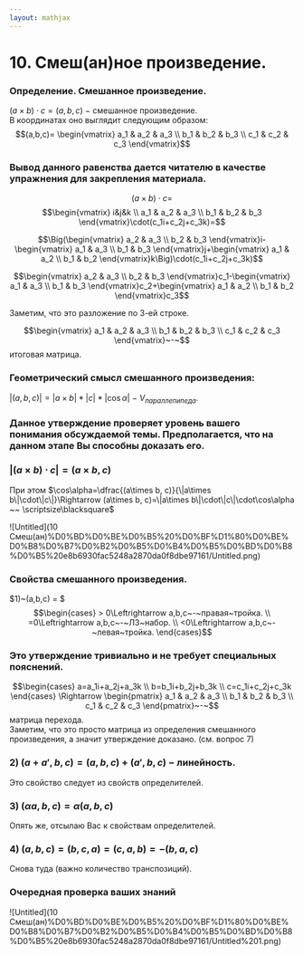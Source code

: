 ```yaml
---  
layout: mathjax  
---  
```

  
# 10. Смеш(ан)ное произведение.  
  
### Определение. Смешанное произведение.  
$(a\times b)\cdot c=(a,b,c)~-~$смешанное произведение.  
В координатах оно выглядит следующим образом:  
$$(a,b,c)=  
\begin{vmatrix}  
a_1 & a_2 & a_3  
\\  
b_1 & b_2 & b_3  
\\  
c_1 & c_2 & c_3  
\end{vmatrix}$$  
  
### Вывод данного равенства дается читателю в качестве упражнения для закрепления материала.  
  
$$(a\times b)\cdot c=$$ $$\begin{vmatrix}  
i&j&k  
\\  
a_1 & a_2 & a_3  
\\  
b_1 & b_2 & b_3  
\end{vmatrix}\cdot(c_1i+c_2j+c_3k)=$$  
  
$$\Big(\begin{vmatrix}  
a_2 & a_3  
\\  
b_2 & b_3  
\end{vmatrix}i-\begin{vmatrix}  
a_1 & a_3  
\\  
b_1 & b_3  
\end{vmatrix}j+\begin{vmatrix}  
a_1 & a_2  
\\  
b_1 & b_2  
\end{vmatrix}k\Big)\cdot(c_1i+c_2j+c_3k)$$  
  
$$\begin{vmatrix}  
a_2 & a_3  
\\  
b_2 & b_3  
\end{vmatrix}c_1-\begin{vmatrix}  
a_1 & a_3  
\\  
b_1 & b_3  
\end{vmatrix}c_2+\begin{vmatrix}  
a_1 & a_2  
\\  
b_1 & b_2  
\end{vmatrix}c_3$$  
  
Заметим, что это разложение по 3-ей строке.  
  
$$\begin{vmatrix}  
a_1 & a_2 & a_3  
\\  
b_1 & b_2 & b_3  
\\  
с_1 & c_2 & c_3  
\end{vmatrix}~-~$$итоговая матрица.  
  
### Геометрический смысл смешанного произведения:  
$|(a,b,c)|=|a\times b| * |c| * |\cos\alpha|~-~$$V_{параллепипеда}$.  
  
### Данное утверждение проверяет уровень вашего понимания обсуждаемой темы. Предполагается, что на данном этапе Вы способны доказать его.  
  
### $|(a\times b)\cdot c|=(a\times b, c)$  
  
При этом $\cos\alpha=\dfrac{(a\times b, c)}{\|a\times b\|\cdot\|c\|}\Rightarrow (a\times b, c)=\|a\times b\|\cdot\|c\|\cdot\cos\alpha ~~ \scriptsize\blacksquare$  
  
![Untitled](10 Смеш(ан)%D0%BD%D0%BE%D0%B5%20%D0%BF%D1%80%D0%BE%D0%B8%D0%B7%D0%B2%D0%B5%D0%B4%D0%B5%D0%BD%D0%B8%D0%B5%20e8b6930fac5248a2870da0f8dbe97161/Untitled.png)  
  
### Свойства смешанного произведения.  
$1)~(a,b,c) = $
$$\begin{cases} > 0\Leftrightarrow a,b,c~-~правая~тройка.  
\\  
=0\Leftrightarrow a,b,c~-~ЛЗ~набор.  
\\  
<0\Leftrightarrow a,b,c~-~левая~тройка.  
\end{cases}$$  
  
### Это утверждение тривиально и не требует специальных пояснений.  
  
$$\begin{cases}  
a=a_1i+a_2j+a_3k  
\\  
b=b_1i+b_2j+b_3k  
\\  
c=c_1i+c_2j+c_3k  
\end{cases}  
\Rightarrow  
\begin{pmatrix}  
a_1 & a_2 & a_3  
\\  
b_1 & b_2 & b_3  
\\  
c_1 & c_2 & c_3  
\end{pmatrix}~-~$$матрица перехода.  
Заметим, что это просто матрица из определения смешанного произведения, а значит утверждение доказано. (см. вопрос 7)  
  
### $2)~(a+a',b,c)=(a,b,c)+(a',b,c)~-~$линейность.  
Это свойство следует из свойств определителей.  
  
### $3)~(\alpha a,b,c)=\alpha(a,b,c)$  
Опять же, отсылаю Вас к свойствам определителей.  
  
### $4)~(a,b,c)=(b,c,a)=(c,a,b)=-(b,a,c)$  
Снова туда (важно количество транспозиций).  
  
### Очередная проверка ваших знаний  
  
![Untitled](10 Смеш(ан)%D0%BD%D0%BE%D0%B5%20%D0%BF%D1%80%D0%BE%D0%B8%D0%B7%D0%B2%D0%B5%D0%B4%D0%B5%D0%BD%D0%B8%D0%B5%20e8b6930fac5248a2870da0f8dbe97161/Untitled%201.png)  
